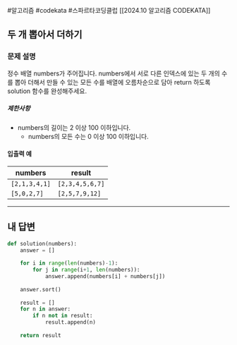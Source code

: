 #알고리즘 #codekata #스파르타코딩클럽 [[2024.10 알고리즘 CODEKATA]]

## 두 개 뽑아서 더하기

### 문제 설명

정수 배열 numbers가 주어집니다. numbers에서 서로 다른 인덱스에 있는 두 개의 수를 뽑아 더해서 만들 수 있는 모든 수를 배열에 오름차순으로 담아 return 하도록 solution 함수를 완성해주세요.

##### 제한사항
- numbers의 길이는 2 이상 100 이하입니다.
    - numbers의 모든 수는 0 이상 100 이하입니다.
#### 입출력 예
| numbers       | result          |
| ------------- | --------------- |
| `[2,1,3,4,1]` | `[2,3,4,5,6,7]` |
| `[5,0,2,7]`   | `[2,5,7,9,12]`  |

---

## 내 답변

```python
def solution(numbers):
    answer = []
    
    for i in range(len(numbers)-1):
        for j in range(i+1, len(numbers)):
            answer.append(numbers[i] + numbers[j])
            
    answer.sort()
    
    result = []
    for n in answer:
        if n not in result:
            result.append(n)
    
    return result
```
 